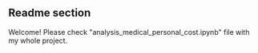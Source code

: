 ## Readme section

Welcome!
Please check "analysis_medical_personal_cost.ipynb" file with my whole project.
